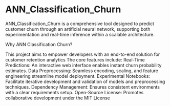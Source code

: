 # ANN_Classification_Churn
ANN_Classification_Churn is a comprehensive tool designed to predict customer churn through an artificial neural network, supporting both experimentation and real-time inference within a scalable architecture.

Why ANN Classification Churn?

This project aims to empower developers with an end-to-end solution for customer retention analytics The core features include:
Real-Time Predictions: An interactive web interface enables instant churn probability estimates.
Data Preprocessing: Seamless encoding, scaling, and feature engineering streamline model deployment.
Experimental Notebooks: Facilitate iterative development and validation of models and preprocessing techniques.
Dependency Management: Ensures consistent environments with a clear requirements setup.
Open-Source License: Promotes collaborative development under the MIT License
